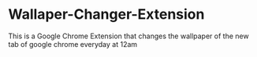 # Wallaper-Changer-Extension
This is a Google Chrome Extension that changes the wallpaper of the new tab of google chrome everyday at 12am
